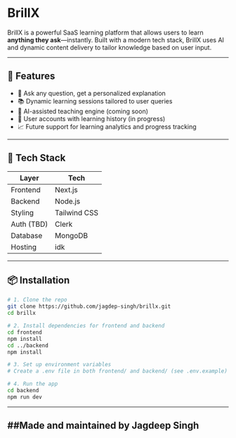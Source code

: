 # BrillX

BrillX is a powerful SaaS learning platform that allows users to learn **anything they ask**—instantly. Built with a modern tech stack, BrillX uses AI and dynamic content delivery to tailor knowledge based on user input.

---

## 🚀 Features

- 🔎 Ask any question, get a personalized explanation
- 📚 Dynamic learning sessions tailored to user queries
- 🧠 AI-assisted teaching engine (coming soon)
- 🧾 User accounts with learning history (in progress)
- 📈 Future support for learning analytics and progress tracking

---

## 🧰 Tech Stack

| Layer        | Tech          |
|--------------|---------------|
| Frontend     | Next.js       |
| Backend      | Node.js       |
| Styling      | Tailwind CSS |
| Auth (TBD)   |  Clerk |
| Database     |MongoDB  |
| Hosting      | idk |

---

## 📦 Installation

```bash
# 1. Clone the repo
git clone https://github.com/jagdep-singh/brillx.git
cd brillx

# 2. Install dependencies for frontend and backend
cd frontend
npm install
cd ../backend
npm install

# 3. Set up environment variables
# Create a .env file in both frontend/ and backend/ (see .env.example)

# 4. Run the app
cd backend
npm run dev


```
---
##Made and maintained by Jagdeep Singh
---
